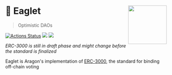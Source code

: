 # 🐥 Eaglet <img align="right" src="../../raw/master/.github/eaglet.png" height="120px" />

> Optimistic DAOs

[![Actions Status](https://github.com/aragon/eaglet/workflows/Run%20tests/badge.svg)](https://github.com/aragon/eaglet/actions)
 [![](https://img.shields.io/npm/v/@aragon/eaglet)](https://www.npmjs.com/package/@aragon/eaglet) [![](https://img.shields.io/badge/solidity-%3E%3D%200.6.8-lightgrey)](https://img.shields.io/badge/solidity-%3E%3D%200.6.8-lightgrey)

_ERC-3000 is still in draft phase and might change before the standard is finalized_

Eaglet is Aragon's implementation of [ERC-3000](https://github.com/ethereum/EIPs/pull/3000), the standard for binding off-chain voting
